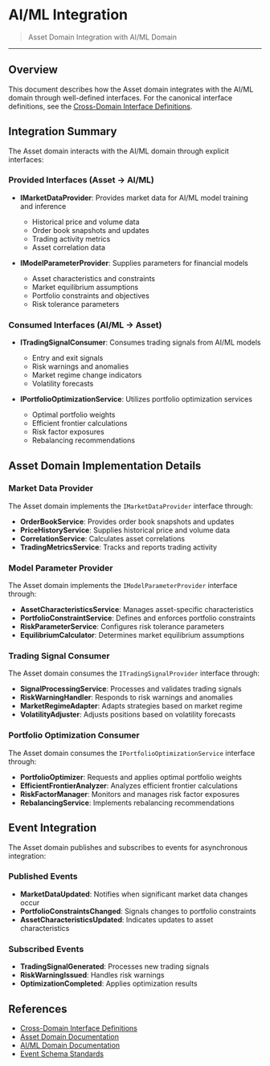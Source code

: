 # AI/ML Integration

> Asset Domain Integration with AI/ML Domain

---

## Overview

This document describes how the Asset domain integrates with the AI/ML domain through well-defined interfaces. For the canonical interface definitions, see the [Cross-Domain Interface Definitions](../../Crosscutting/Contracts/domain-interfaces.md).

## Integration Summary

The Asset domain interacts with the AI/ML domain through explicit interfaces:

### Provided Interfaces (Asset → AI/ML)

* **IMarketDataProvider**: Provides market data for AI/ML model training and inference
  * Historical price and volume data
  * Order book snapshots and updates
  * Trading activity metrics
  * Asset correlation data

* **IModelParameterProvider**: Supplies parameters for financial models
  * Asset characteristics and constraints
  * Market equilibrium assumptions
  * Portfolio constraints and objectives
  * Risk tolerance parameters

### Consumed Interfaces (AI/ML → Asset)

* **ITradingSignalConsumer**: Consumes trading signals from AI/ML models
  * Entry and exit signals
  * Risk warnings and anomalies
  * Market regime change indicators
  * Volatility forecasts

* **IPortfolioOptimizationService**: Utilizes portfolio optimization services
  * Optimal portfolio weights
  * Efficient frontier calculations
  * Risk factor exposures
  * Rebalancing recommendations

## Asset Domain Implementation Details

### Market Data Provider

The Asset domain implements the `IMarketDataProvider` interface through:

* **OrderBookService**: Provides order book snapshots and updates
* **PriceHistoryService**: Supplies historical price and volume data
* **CorrelationService**: Calculates asset correlations
* **TradingMetricsService**: Tracks and reports trading activity

### Model Parameter Provider

The Asset domain implements the `IModelParameterProvider` interface through:

* **AssetCharacteristicsService**: Manages asset-specific characteristics
* **PortfolioConstraintService**: Defines and enforces portfolio constraints
* **RiskParameterService**: Configures risk tolerance parameters
* **EquilibriumCalculator**: Determines market equilibrium assumptions

### Trading Signal Consumer

The Asset domain consumes the `ITradingSignalProvider` interface through:

* **SignalProcessingService**: Processes and validates trading signals
* **RiskWarningHandler**: Responds to risk warnings and anomalies
* **MarketRegimeAdapter**: Adapts strategies based on market regime
* **VolatilityAdjuster**: Adjusts positions based on volatility forecasts

### Portfolio Optimization Consumer

The Asset domain consumes the `IPortfolioOptimizationService` interface through:

* **PortfolioOptimizer**: Requests and applies optimal portfolio weights
* **EfficientFrontierAnalyzer**: Analyzes efficient frontier calculations
* **RiskFactorManager**: Monitors and manages risk factor exposures
* **RebalancingService**: Implements rebalancing recommendations

## Event Integration

The Asset domain publishes and subscribes to events for asynchronous integration:

### Published Events

* **MarketDataUpdated**: Notifies when significant market data changes occur
* **PortfolioConstraintsChanged**: Signals changes to portfolio constraints
* **AssetCharacteristicsUpdated**: Indicates updates to asset characteristics

### Subscribed Events

* **TradingSignalGenerated**: Processes new trading signals
* **RiskWarningIssued**: Handles risk warnings
* **OptimizationCompleted**: Applies optimization results

## References

* [Cross-Domain Interface Definitions](../../Crosscutting/Contracts/domain-interfaces.md)
* [Asset Domain Documentation](./README.md)
* [AI/ML Domain Documentation](../AI/README.md)
* [Event Schema Standards](../../Crosscutting/Events/README.md)
